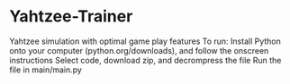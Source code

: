 # Yahtzee-Trainer
Yahtzee simulation with optimal game play features
To run: Install Python onto your computer (python.org/downloads), and follow the onscreen instructions
Select code, download zip, and decrompress the file
Run the file in main/main.py
